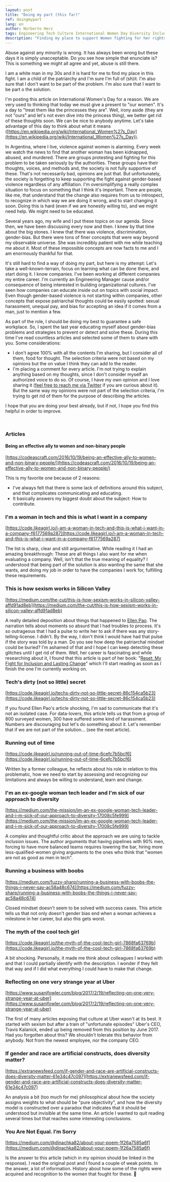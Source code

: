 ```yaml
---
layout: post
title: "Doing my part (this far)"
ref: doingmypart
lang: en
author: Norberto Herz
tags: Engineering Tech Culture International Women Day Diversity Inclusion Gender-bias Violence Sexism Feminism Machism Patriarchy
description: "Finding my place to support Women fighting for her rights"
---
```


Abuse against any minority is wrong. It has always been wrong but these days it is simply unacceptable. Do you see how simple that enunciate is? This is something we might all agree and yet, abuse is still there.

I am a white man in my 30s and it is hard for me to find my place in this fight. I am a child of the patriarchy and I'm sure I'm full of (sh)it. I'm also sure that I don't want to be part of the problem. I'm also sure that I want to be part o the solution.


<!--MORE-->

I'm posting this article on International Women's Day for a reason. We are very used to thinking that today we must give a present to "our women". It's a day to "treat them like the princesses they are". Well, irony aside (they are not "ours" and let's not even dive into the princess thing), we better get rid of these thoughts soon. We can be nice to anybody anytime. Let's take advantage of this day to think about what it means ([https://en.wikipedia.org/wiki/International_Women%27s_Day](https://en.wikipedia.org/wiki/International_Women%27s_Day)).

In Argentina, where I live, violence against women is alarming. Every week we watch the news to find that another woman has been kidnapped, abused, and murdered. There are groups protesting and fighting for this problem to be taken seriously by the authorities. These groups have their thoughts, voices, and methods and, the society is not fully supportive of these. That's not necessarily bad, opinions are just that. But unfortunately, the society is forgetting to keep supporting the fight against gender-based violence regardless of any affiliation. I'm oversimplifying a really complex situation to focus on something that I think it's important. There are people, like me, that understand that the change also requires from us to introspect, to recognize in which way we are doing it wrong, and to start changing it soon. Doing this is hard (even if we are honestly willing to), and we might need help. We might need to be educated.

Several years ago, my wife and I put these topics on our agenda. Since then, we have been discussing every now and then. I knew by that time about the big stones. I knew that there was violence, discrimination, gender-bias. But there were tons of finer concepts that were way beyond my observable universe. She was incredibly patient with me while teaching me about it. Most of these impossible concepts are now facts to me and I am enormously thankful for that.

It's still hard to find a way of doing my part, but here is my attempt: Let's take a well-known-terrain, focus on learning what can be done there, and start doing it. I know companies. I've been working at different companies my entire career. I'm currently an Engineering Manager cause and/or consequence of being interested in building organizational cultures. I've seen how companies can educate inside out on topics with social impact. Even though gender-based violence is not starting within companies, other concepts that expose patriarchal thoughts could be easily spotted: sexual harassment, unequal pay, and bias for accepting an idea if it comes from a man, just to mention a few.

As part of the role, I should be doing my best to guarantee a safe workplace. So, I spent the last year educating myself about gender-bias problems and strategies to prevent or detect and solve these. During this time I've read countless articles and selected some of them to share with you. Some considerations:

- I don't agree 100% with all the contents I'm sharing, but I consider all of them, food for thought. The selection criteria were not based on my opinions but the on value I think they can add to the reader.
- I'm placing a comment for every article. I'm not trying to explain anything based on my thoughts, since I don't consider myself an authorized voice to do so. Of course, I have my own opinion and I love sharing it ([feel free to reach me via Twitter](https://twitter.com/nohorbee) if you are curious about it). But the same way my opinions were not part of the selection criteria, I'm trying to get rid of them for the purpose of describing the articles.

I hope that you are doing your best already, but if not, I hope you find this helpful in order to improve.

<br />

### Articles

#### Being an effective ally to women and non-binary people
[https://codeascraft.com/2016/10/19/being-an-effective-ally-to-women-and-non-binary-people/](https://codeascraft.com/2016/10/19/being-an-effective-ally-to-women-and-non-binary-people/)

This is my favorite one because of 2 reasons:
- I've always felt that there is some lack of definitions around this subject, and that complicates communicating and educating.
- It basically answers my biggest doubt about the subject: How to contribute.

### I'm a woman in tech and this is what I want in a company
[https://code.likeagirl.io/i-am-a-woman-in-tech-and-this-is-what-i-want-in-a-company-f6177569a287](https://code.likeagirl.io/i-am-a-woman-in-tech-and-this-is-what-i-want-in-a-company-f6177569a287)

The list is sharp, clear and still argumentative. While reading it I had an amazing breakthrough: These are all things I also want for me when evaluating a company. Well, isn't that the true meaning of equality? I understood that being part of the solution is also wanting the same that she wants, and doing my job in order to have the companies I work for, fulfilling these requirements.

### This is how sexism works in Silicon Valley
[https://medium.com/the-cut/this-is-how-sexism-works-in-silicon-valley-affd91ad8eb](https://medium.com/the-cut/this-is-how-sexism-works-in-silicon-valley-affd91ad8eb)

A really detailed deposition about things that happened to [Ellen Pao](https://en.wikipedia.org/wiki/Ellen_Pao). The narration tells about moments so absurd that I had troubles to process. It's so outrageous that I had a pulse to write her to ask if there was any story-telling-license. I didn't. By the way, I don't think I would have had that pulse if the story was told by a man. Do you see how deep the patriarchal mindset could be buried? I'm ashamed of that and I hope I can keep detecting these glitches until I get rid of them. Well, her career is fascinating and while researching about it, I found that this article is part of her book: "[Reset: My Fight for Inclusion and Lasting Change](https://www.amazon.com/Reset-Fight-Inclusion-Lasting-Change/dp/039959101X)" which I'll start reading as soon as I finish the one I'm currently working on.

### Tech's dirty (not so little) secret
[https://code.likeagirl.io/techs-dirty-not-so-little-secret-86c154ca5b23](https://code.likeagirl.io/techs-dirty-not-so-little-secret-86c154ca5b23)

If you found Ellen Pao's article shocking, I'm sad to communicate that it's not an isolated case. For data-lovers, this article tells us that from a group of 800 surveyed women, 300 have suffered some kind of harassment. Numbers are discouraging but let's do something about it. Let's remember that if we are not part of the solution... (see the next article).

### Running out of time
[https://code.likeagirl.io/running-out-of-time-6cefc7b5bcf6](https://code.likeagirl.io/running-out-of-time-6cefc7b5bcf6)

Written by a former colleague, he reflects about his role in relation to this problematic, how we need to start by assessing and recognizing our limitations and always be willing to understand, learn and change.

### I'm an ex-google woman tech leader and I'm sick of our approach to diversity
[https://medium.com/the-mission/im-an-ex-google-woman-tech-leader-and-i-m-sick-of-our-approach-to-diversity-17008c5fe999](https://medium.com/the-mission/im-an-ex-google-woman-tech-leader-and-i-m-sick-of-our-approach-to-diversity-17008c5fe999)

A complex and thoughtful critic about the approach we are using to tackle inclusion issues. The author arguments that having pipelines with 90% men, forcing to have more balanced teams requires lowering the bar, hiring more less-qualified-women giving arguments to the ones who think that "women are not as good as men in tech".

### Running a business with boobs
[https://medium.com/fuzzy-sharp/running-a-business-with-boobs-the-things-i-never-say-ac58a48c674](https://medium.com/fuzzy-sharp/running-a-business-with-boobs-the-things-i-never-say-ac58a48c674)

Closed mindset doesn't seem to be solved with success cases. This article tells us that not only doesn't gender bias end when a woman achieves a milestone in her career, but also this gets worst.

### The myth of the cool tech girl
[https://code.likeagirl.io/the-myth-of-the-cool-tech-girl-7868fa63769b](https://code.likeagirl.io/the-myth-of-the-cool-tech-girl-7868fa63769b)

A bit shocking. Personally, it made me think about colleagues I worked with and that I could partially identify with the description. I wonder if they felt that way and if I did what everything I could have to make that change.

### Reflecting on one very strange year at Uber
[https://www.susanjfowler.com/blog/2017/2/19/reflecting-on-one-very-strange-year-at-uber](https://www.susanjfowler.com/blog/2017/2/19/reflecting-on-one-very-strange-year-at-uber)

The first of many articles exposing that culture at Uber wasn't at its best. It started with sexism but after a train of "unfortunate episodes" Uber's CEO, Travis Kalanick, ended up being removed from this position by June 2017. Had you forgotten about this? We shouldn't tolerate this behavior from anybody. Not from the newest employee, nor the company CEO.

### If gender and race are artificial constructs, does diversity matter?
[https://extranewsfeed.com/if-gender-and-race-are-artificial-constructs-does-diversity-matter-61e34c47c097](https://extranewsfeed.com/if-gender-and-race-are-artificial-constructs-does-diversity-matter-61e34c47c097)

An analysis a bit (too much for me) philosophical about how the society assigns weights to what should be "pure objectivity", and how the diversity model is constructed over a paradox that indicates that it should be understood but invisible at the same time. An article I wanted to quit reading several times but that reaches some interesting conclusions.

### You Are Not Equal. I’m Sorry
[https://medium.com/@dinachka82/about-your-poem-1f26a7585a6f](https://medium.com/@dinachka82/about-your-poem-1f26a7585a6f)

Is the answer to this article (which in my opinion should be linked in the response). I read the original post and I found a couple of weak points. In the answer, a lot of information. History about how some of the rights were acquired and recognition to the women that fought for these.

